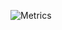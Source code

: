 ![Metrics](https://metrics.lecoq.io/AndreasPB?template=classic&base.activity=0&base.community=0&base.repositories=0&base.metadata=0&stars=1&notable=1&stars.limit=4&notable.repositories=true&config.timezone=Europe%2FCopenhagen&config.display=large)

<!--
**AndreasPB/AndreasPB** is a ✨ _special_ ✨ repository because its `README.md` (this file) appears on your GitHub profile.

Here are some ideas to get you started:

- 🔭 I’m currently working on ...
- 🌱 I’m currently learning ...
- 👯 I’m looking to collaborate on ...
- 🤔 I’m looking for help with ...
- 💬 Ask me about ...
- 📫 How to reach me: ...
- 😄 Pronouns: ...
- ⚡ Fun fact: ...
-->
